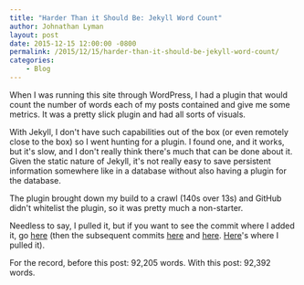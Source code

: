 ```yaml
---
title: "Harder Than it Should Be: Jekyll Word Count"
author: Johnathan Lyman
layout: post
date: 2015-12-15 12:00:00 -0800
permalink: /2015/12/15/harder-than-it-should-be-jekyll-word-count/
categories:
    - Blog
---
```


When I was running this site through WordPress, I had a plugin that would count the number of words each of my posts contained and give me some metrics. It was a pretty slick plugin and had all sorts of visuals.

With Jekyll, I don't have such capabilities out of the box (or even remotely close to the box) so I went hunting for a plugin. I found one, and it works, but it's slow, and I don't really think there's much that can be done about it. Given the static nature of Jekyll, it's not really easy to save persistent information somewhere like in a database without also having a plugin for the database.

The plugin brought down my build to a crawl (140s over 13s) and GitHub didn't whitelist the plugin, so it was pretty much a non-starter.

Needless to say, I pulled it, but if you want to see the commit where I added it, go [here](https://github.com/jelyman2/jelyman2.github.io/commit/004b155426b3cd8cb08316c7e6941562baa1075d) (then the subsequent commits [here](https://github.com/jelyman2/jelyman2.github.io/commit/89bf68b99961afb38a251c148744cdadba936dbd) and [here](https://github.com/jelyman2/jelyman2.github.io/commit/7bdf194867708871df67037e89e34679643ad1ba). [Here](https://github.com/jelyman2/jelyman2.github.io/commit/a4ed6e097b9bbe86ef12453704a8e419ee3a0eed)'s where I pulled it).

For the record, before this post: 92,205 words. With this post: 92,392 words.
